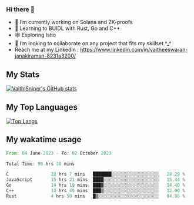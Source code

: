 ### Hi there 👋

- 🔭 I’m currently working on Solana and ZK-proofs
- 📖 Learning to BUIDL with Rust, Go and C++
- 🕸️ Exploring Istio
- 👯 I’m looking to collaborate on any project that fits my skillset ^_^
- Reach me at my LinkedIn : https://www.linkedin.com/in/vaitheeswaran-janakiraman-8231a3200/

## My Stats
[![VaithiSniper's GitHub stats](https://github-readme-stats.vercel.app/api?username=VaithiSniper&hide=stars&theme=radical)](https://github.com/anuraghazra/github-readme-stats)

## My Top Languages

[![Top Langs](https://github-readme-stats.vercel.app/api/top-langs/?username=VaithiSniper&layout=compact)](https://github.com/anuraghazra/github-readme-stats)

## My wakatime usage

<!--START_SECTION:waka-->

```rust
From: 04 June 2023 - To: 02 October 2023

Total Time: 98 hrs 38 mins

C                28 hrs 7 mins   ███████░░░░░░░░░░░░░░░░░░   28.29 %
JavaScript       15 hrs 21 mins  ████░░░░░░░░░░░░░░░░░░░░░   15.44 %
Go               14 hrs 19 mins  ███▓░░░░░░░░░░░░░░░░░░░░░   14.40 %
C++              12 hrs 49 mins  ███▒░░░░░░░░░░░░░░░░░░░░░   12.90 %
Rust             4 hrs 50 mins   █▒░░░░░░░░░░░░░░░░░░░░░░░   04.86 %
```

<!--END_SECTION:waka-->
